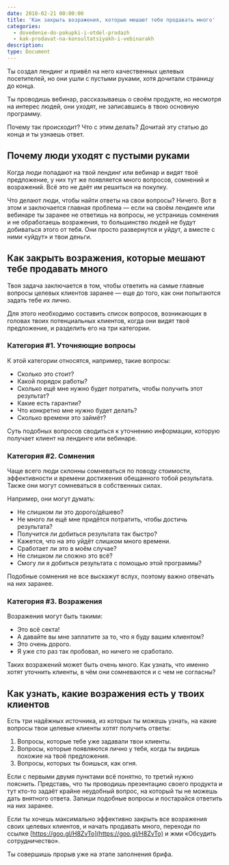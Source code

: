 ```yaml
---
date: 2018-02-21 00:00:00
title: 'Как закрыть возражения, которые мешают тебе продавать много'
categories:
  - dovedenie-do-pokupki-i-otdel-prodazh
  - kak-prodavat-na-konsultatsiyakh-i-vebinarakh
description:
type: Document
---
```


Ты создал лендинг и привёл на него качественных целевых посетителей, но они ушли с пустыми руками, хотя дочитали страницу до конца.

Ты проводишь вебинар, рассказываешь о своём продукте, но несмотря на интерес людей, они уходят, не записавшись в твою основную программу.

Почему так происходит? Что с этим делать? Дочитай эту статью до конца и ты узнаешь ответ.

## Почему люди уходят с пустыми руками

Когда люди попадают на твой лендинг или вебинар и видят твоё предложение, у них тут же появляется много вопросов, сомнений и возражений. Всё это не даёт им решиться на покупку.

Что делают люди, чтобы найти ответы на свои вопросы? Ничего. Вот в этом и заключается главная проблема — если на своём лендинге или вебинаре ты заранее не ответишь на вопросы, не устранишь сомнения и не обработаешь возражения, то большинство людей не будут добиваться этого от тебя. Они просто развернутся и уйдут, а вместе с ними «уйдут» и твои деньги.

## Как закрыть возражения, которые мешают тебе продавать много

Твоя задача заключается в том, чтобы ответить на самые главные вопросы целевых клиентов заранее — еще до того, как они попытаются задать тебе их лично.

Для этого необходимо составить список вопросов, возникающих в головах твоих потенциальных клиентов, когда они видят твоё предложение, и разделить его на три категории.

### Категория #1. Уточняющие вопросы

К этой категории относятся, например, такие вопросы:

* Сколько это стоит?
* Какой порядок работы?
* Сколько ещё мне нужно будет потратить, чтобы получить этот результат?
* Какие есть гарантии?
* Что конкретно мне нужно будет делать?
* Сколько времени это займёт?

Суть подобных вопросов сводиться к уточнению информации, которую получает клиент на лендинге или вебинаре.

### Категория #2. Сомнения

Чаще всего люди склонны сомневаться по поводу стоимости, эффективности и времени достижения обещанного тобой результата. Также они могут сомневаться в собственных силах.

Например, они могут думать:

* Не слишком ли это дорого/дёшево?
* Не много ли ещё мне придётся потратить, чтобы достичь результата?
* Получится ли добиться результата так быстро?
* Кажется, что на это уйдёт слишком много времени.
* Сработает ли это в моём случае?
* Не слишком ли сложно это всё?
* Смогу ли я добиться результата с помощью этой программы?

Подобные сомнения не все выскажут вслух, поэтому важно отвечать на них заранее.

### Категория #3. Возражения

Возражения могут быть такими:

* Это всё секта!
* А давайте вы мне заплатите за то, что я буду вашим клиентом?
* Это очень дорого.
* Я уже сто раз так пробовал, но ничего не сработало.

Таких возражений может быть очень много. Как узнать, что именно хотят уточнить клиенты, в чём они сомневаются и с чем не согласны?

## Как узнать, какие возражения есть у твоих клиентов

Есть три надёжных источника, из которых ты можешь узнать, на какие вопросы твои целевые клиенты хотят получить ответы:

1. Вопросы, которые тебе уже задавали твои клиенты.
2. Вопросы, которые появляются лично у тебя, когда ты видишь похожие на твоё предложения.
3. Вопросы, которых ты боишься, как огня.

Если с первыми двумя пунктами всё понятно, то третий нужно пояснить. Представь, что ты проводишь презентацию своего продукта и тут кто-то задаёт крайне неудобный вопрос, на который ты не можешь дать внятного ответа. Запиши подобные вопросы и постарайся ответить на них заранее.

Если ты хочешь максимально эффективно закрыть все возражения своих целевых клиентов, и начать продавать много, переходи по ссылке [https://goo.gl/H8ZvTo](https://goo.gl/H8ZvTo) и жми «Обсудить сотрудничество».

Ты совершишь прорыв уже на этапе заполнения брифа.